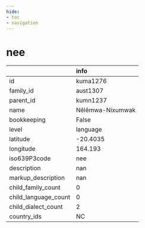 ```yaml
---
hide:
- toc
- navigation
---
```

# nee
|                      | info             |
|:---------------------|:-----------------|
| id                   | kuma1276         |
| family_id            | aust1307         |
| parent_id            | kumn1237         |
| name                 | Nêlêmwa-Nixumwak |
| bookkeeping          | False            |
| level                | language         |
| latitude             | -20.4035         |
| longitude            | 164.193          |
| iso639P3code         | nee              |
| description          | nan              |
| markup_description   | nan              |
| child_family_count   | 0                |
| child_language_count | 0                |
| child_dialect_count  | 2                |
| country_ids          | NC               |